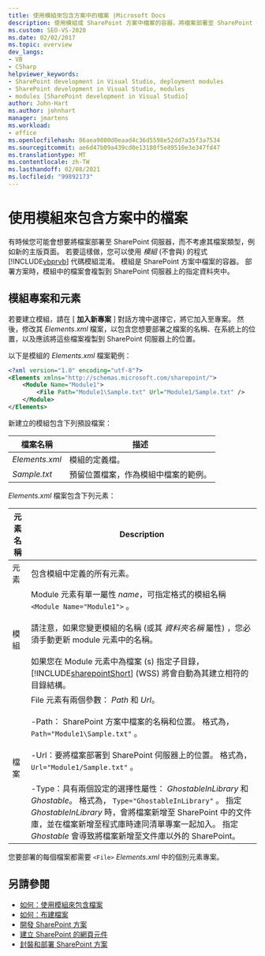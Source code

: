 ```yaml
---
title: 使用模組來包含方案中的檔案 |Microsoft Docs
description: 使用模組或 SharePoint 方案中檔案的容器，將檔案部署至 SharePoint 伺服器，不論其檔案類型 (例如主版頁面) 。
ms.custom: SEO-VS-2020
ms.date: 02/02/2017
ms.topic: overview
dev_langs:
- VB
- CSharp
helpviewer_keywords:
- SharePoint development in Visual Studio, deployment modules
- SharePoint development in Visual Studio, modules
- modules [SharePoint development in Visual Studio]
author: John-Hart
ms.author: johnhart
manager: jmartens
ms.workload:
- office
ms.openlocfilehash: 86aea9800d0eaad4c36d5598e52dd7a35f3a7534
ms.sourcegitcommit: ae6d47b09a439cd0e13180f5e89510e3e347fd47
ms.translationtype: MT
ms.contentlocale: zh-TW
ms.lasthandoff: 02/08/2021
ms.locfileid: "99892173"
---
```

# <a name="use-modules-to-include-files-in-the-solution"></a>使用模組來包含方案中的檔案
  有時候您可能會想要將檔案部署至 SharePoint 伺服器，而不考慮其檔案類型，例如新的主版頁面。 若要這樣做，您可以使用 *模組* (不會與) 的程式 [!INCLUDE[vbprvb](../sharepoint/includes/vbprvb-md.md)] 代碼模組混淆。 模組是 SharePoint 方案中檔案的容器。 部署方案時，模組中的檔案會複製到 SharePoint 伺服器上的指定資料夾中。

## <a name="module-items-and-elements"></a>模組專案和元素
 若要建立模組，請在 [ **加入新專案** ] 對話方塊中選擇它，將它加入至專案。 然後，修改其 *Elements.xml* 檔案，以包含您想要部署之檔案的名稱、在系統上的位置，以及應該將這些檔案複製到 SharePoint 伺服器上的位置。

 以下是模組的 *Elements.xml* 檔案範例：

```xml
<?xml version="1.0" encoding="utf-8"?>
<Elements xmlns="http://schemas.microsoft.com/sharepoint/">
    <Module Name="Module1">
        <File Path="Module1\Sample.txt" Url="Module1/Sample.txt" />
    </Module>
</Elements>

```

 新建立的模組包含下列預設檔案：

|檔案名稱|描述|
|---------------|-----------------|
|*Elements.xml*|模組的定義檔。|
|*Sample.txt*|預留位置檔案，作為模組中檔案的範例。|

 *Elements.xml* 檔案包含下列元素：

|元素名稱|Description|
|------------------|-----------------|
|元素|包含模組中定義的所有元素。|
|模組|Module 元素有單一屬性 *name*，可指定格式的模組名稱 `<Module Name="Module1">` 。<br /><br /> 請注意，如果您變更模組的名稱 (或其 *資料夾名稱* 屬性) ，您必須手動更新 module 元素中的名稱。<br /><br /> 如果您在 Module 元素中為檔案 (s) 指定子目錄， [!INCLUDE[sharepointShort](../sharepoint/includes/sharepointshort-md.md)] (WSS) 將會自動為其建立相符的目錄結構。|
|檔案|File 元素有兩個參數： *Path* 和 *Url*。<br /><br /> -Path： SharePoint 方案中檔案的名稱和位置。 格式為， `Path="Module1\Sample.txt"` 。<br /><br /> -Url：要將檔案部署到 SharePoint 伺服器上的位置。 格式為， `Url="Module1/Sample.txt"` 。<br /><br /> -Type：具有兩個設定的選擇性屬性： *GhostableInLibrary* 和 *Ghostable*。 格式為， `Type="GhostableInLibrary"` 。 指定 *GhostableInLibrary* 時，會將檔案新增至 SharePoint 中的文件庫，並在檔案新增至程式庫時連同清單專案一起加入。 指定 *Ghostable* 會導致將檔案新增至文件庫以外的 SharePoint。|

 您要部署的每個檔案都需要 `<File>` *Elements.xml* 中的個別元素專案。

## <a name="see-also"></a>另請參閱
- [如何：使用模組來包含檔案](../sharepoint/how-to-include-files-by-using-a-module.md)
- [如何：布建檔案](/previous-versions/office/developer/sharepoint-2010/ms441170(v=office.14))
- [開發 SharePoint 方案](../sharepoint/developing-sharepoint-solutions.md)
- [建立 SharePoint 的網頁元件](../sharepoint/creating-web-parts-for-sharepoint.md)
- [封裝和部署 SharePoint 方案](../sharepoint/packaging-and-deploying-sharepoint-solutions.md)
